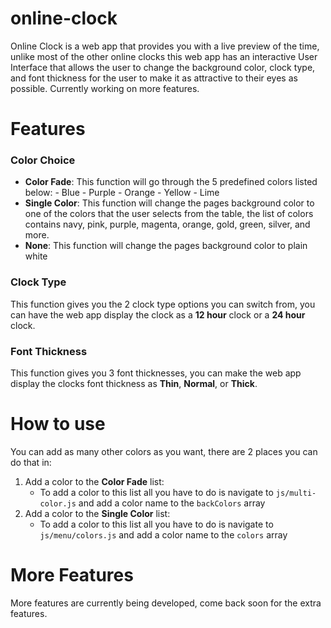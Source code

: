 
# online-clock
Online Clock is a web app that provides you with a live preview of the time, unlike most of the other online clocks this web app has an interactive User Interface that allows the user to change the background color, clock type, and font thickness for the user to make it as attractive to their eyes as possible. Currently working on more features.

# Features
### Color Choice
- **Color Fade**: This function will go through the 5 predefined colors listed below:
		- Blue
		- Purple
		- Orange
		- Yellow
		- Lime
- **Single Color**: This function will change the pages background color to one of the colors that the user selects from the table, the list of colors contains navy, pink, purple, magenta, orange, gold, green, silver, and more.
- **None**: This function will change the pages background color to plain white

### Clock Type
This function gives you the 2 clock type options you can switch from, you can have the web app display the clock as a **12 hour** clock or a **24 hour** clock.

### Font Thickness
This function gives you 3 font thicknesses, you can make the web app display the clocks font thickness as **Thin**, **Normal**, or **Thick**.

# How to use
You can add as many other colors as you want, there are 2 places you can do that in:
1. Add a color to the **Color Fade** list:	
	- To add a color to this list all you have to do is navigate to ``js/multi-color.js`` and add a color name to the ``backColors`` array
2. Add a color to the **Single Color** list:
	- To add a color to this list all you have to do is navigate to ``js/menu/colors.js`` and add a color name to the ``colors`` array

# More Features
More features are currently being developed, come back soon for the extra features.
